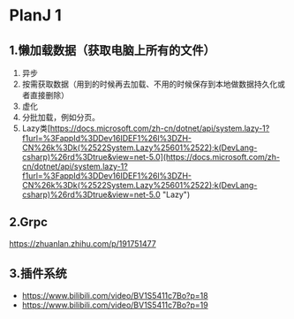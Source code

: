 # PlanJ 1 #


## 1.懒加载数据（获取电脑上所有的文件） ##
1. 异步
2. 按需获取数据（用到的时候再去加载、不用的时候保存到本地做数据持久化或者直接删除）
3. 虚化
4. 分批加载，例如分页。
5. Lazy<T>类[https://docs.microsoft.com/zh-cn/dotnet/api/system.lazy-1?f1url=%3FappId%3DDev16IDEF1%26l%3DZH-CN%26k%3Dk(%2522System.Lazy%25601%2522);k(DevLang-csharp)%26rd%3Dtrue&view=net-5.0](https://docs.microsoft.com/zh-cn/dotnet/api/system.lazy-1?f1url=%3FappId%3DDev16IDEF1%26l%3DZH-CN%26k%3Dk(%2522System.Lazy%25601%2522);k(DevLang-csharp)%26rd%3Dtrue&view=net-5.0 "Lazy<T>")

## 2.Grpc ##
https://zhuanlan.zhihu.com/p/191751477


## 3.插件系统 ##
- https://www.bilibili.com/video/BV1S5411c7Bo?p=18
- https://www.bilibili.com/video/BV1S5411c7Bo?p=19